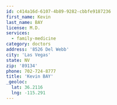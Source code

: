 ```yaml
---
id: c414a16d-6107-4b89-9282-cbbfe9187236
first_name: Kevin
last_name: BAY
license: M.D.
services:
  - family-medicine
category: doctors
address: '8526 Del Webb'
city: 'Las Vegas'
state: NV
zip: '89134'
phone: 702-724-8777
title: 'Kevin BAY'
_geoloc:
  lat: 36.2116
  lng: -115.291
---
```

